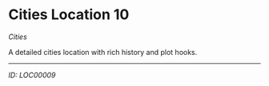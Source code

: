 # Cities Location 10

*Cities*

A detailed cities location with rich history and plot hooks.

---
*ID: LOC00009*